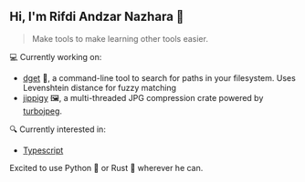 ## Hi, I'm Rifdi Andzar Nazhara 👋

> Make tools to make learning other tools easier.

💻 Currently working on:  
- [dget](https://github.com/rfdzan/dget) 🧰, a command-line tool to search for paths in your filesystem. Uses Levenshtein distance for fuzzy matching
- [jippigy](https://github.com/rfdzan/jippigy) 🖼️, a multi-threaded JPG compression crate powered by [turbojpeg](https://github.com/honzasp/rust-turbojpeg).

🔍 Currently interested in:
- [Typescript](https://github.com/microsoft/TypeScript)

Excited to use Python 🐍 or Rust 🦀 wherever he can.
